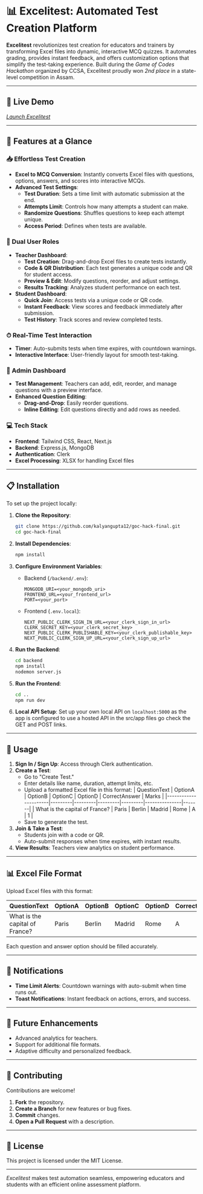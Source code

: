 # 📊 Excelitest: Automated Test Creation Platform

**Excelitest** revolutionizes test creation for educators and trainers by transforming Excel files into dynamic, interactive MCQ quizzes. It automates grading, provides instant feedback, and offers customization options that simplify the test-taking experience. Built during the *Game of Codes Hackathon* organized by CCSA, Excelitest proudly won *2nd place* in a state-level competition in Assam.

---

## 🚀 Live Demo

[*Launch Excelitest*](https://excelitest.vercel.app)

---

## 🌟 Features at a Glance

### 📥 Effortless Test Creation
- **Excel to MCQ Conversion**: Instantly converts Excel files with questions, options, answers, and scores into interactive MCQs.
- **Advanced Test Settings**:
  - **Test Duration**: Sets a time limit with automatic submission at the end.
  - **Attempts Limit**: Controls how many attempts a student can make.
  - **Randomize Questions**: Shuffles questions to keep each attempt unique.
  - **Access Period**: Defines when tests are available.

### 👥 Dual User Roles
- **Teacher Dashboard**:
  - **Test Creation**: Drag-and-drop Excel files to create tests instantly.
  - **Code & QR Distribution**: Each test generates a unique code and QR for student access.
  - **Preview & Edit**: Modify questions, reorder, and adjust settings.
  - **Results Tracking**: Analyzes student performance on each test.
- **Student Dashboard**:
  - **Quick Join**: Access tests via a unique code or QR code.
  - **Instant Feedback**: View scores and feedback immediately after submission.
  - **Test History**: Track scores and review completed tests.

### ⏱ Real-Time Test Interaction
- **Timer**: Auto-submits tests when time expires, with countdown warnings.
- **Interactive Interface**: User-friendly layout for smooth test-taking.

### 🔧 Admin Dashboard
- **Test Management**: Teachers can add, edit, reorder, and manage questions with a preview interface.
- **Enhanced Question Editing**:
  - **Drag-and-Drop**: Easily reorder questions.
  - **Inline Editing**: Edit questions directly and add rows as needed.

### 💻 Tech Stack
- **Frontend**: Tailwind CSS, React, Next.js
- **Backend**: Express.js, MongoDB
- **Authentication**: Clerk
- **Excel Processing**: XLSX for handling Excel files

---

## 📋 Installation

To set up the project locally:

1. **Clone the Repository**:
   ```bash
   git clone https://github.com/kalyangupta12/goc-hack-final.git
   cd goc-hack-final
   ```

2. **Install Dependencies**:
   ```bash
   npm install
   ```

3. **Configure Environment Variables**:

   - Backend (`/backend/.env`):
     ```plaintext
     MONGODB_URI=<your_mongodb_uri>
     FRONTEND_URL=<your_frontend_url>
     PORT=<your_port>
     ```

   - Frontend (`.env.local`):
     ```plaintext
     NEXT_PUBLIC_CLERK_SIGN_IN_URL=<your_clerk_sign_in_url>
     CLERK_SECRET_KEY=<your_clerk_secret_key>
     NEXT_PUBLIC_CLERK_PUBLISHABLE_KEY=<your_clerk_publishable_key>
     NEXT_PUBLIC_CLERK_SIGN_UP_URL=<your_clerk_sign_up_url>
     ```

4. **Run the Backend**:
   ```bash
   cd backend
   npm install
   nodemon server.js
   ```

5. **Run the Frontend**:
   ```bash
   cd ..
   npm run dev
   ```

6. **Local API Setup**:
   Set up your own local API on `localhost:5000` as the app is configured to use a hosted API in the src/app files go check the GET and POST links.

---

## 📝 Usage

1. **Sign In / Sign Up**: Access through Clerk authentication.
2. **Create a Test**:
   - Go to "Create Test."
   - Enter details like name, duration, attempt limits, etc.
   - Upload a formatted Excel file in this format:
     | QuestionText         | OptionA | OptionB | OptionC | OptionD | CorrectAnswer | Marks |
     |----------------------|---------|---------|---------|---------|---------------|-------|
     | What is the capital of France? | Paris   | Berlin  | Madrid  | Rome    | A             | 1     |
   - Save to generate the test.
3. **Join & Take a Test**:
   - Students join with a code or QR.
   - Auto-submit responses when time expires, with instant results.
4. **View Results**: Teachers view analytics on student performance.

---

## 📊 Excel File Format

Upload Excel files with this format:

| QuestionText         | OptionA | OptionB | OptionC | OptionD | CorrectAnswer | Marks |
|----------------------|---------|---------|---------|---------|---------------|-------|
| What is the capital of France? | Paris   | Berlin  | Madrid  | Rome    | A             | 1     |

Each question and answer option should be filled accurately.

---

## 🔔 Notifications

- **Time Limit Alerts**: Countdown warnings with auto-submit when time runs out.
- **Toast Notifications**: Instant feedback on actions, errors, and success.

---

## 🔮 Future Enhancements

- Advanced analytics for teachers.
- Support for additional file formats.
- Adaptive difficulty and personalized feedback.

---

## 🤝 Contributing

Contributions are welcome! 

1. **Fork** the repository.
2. **Create a Branch** for new features or bug fixes.
3. **Commit** changes.
4. **Open a Pull Request** with a description.

---

## 📜 License

This project is licensed under the MIT License.

---

*Excelitest* makes test automation seamless, empowering educators and students with an efficient online assessment platform.

